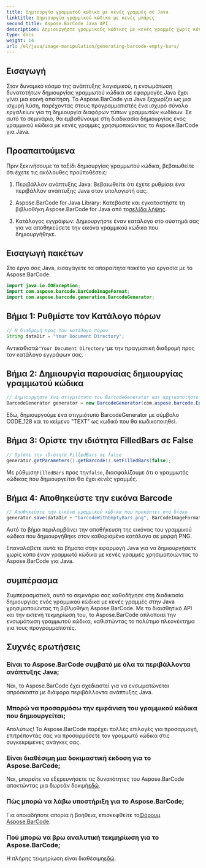 ```yaml
---
title: Δημιουργία γραμμωτού κώδικα με κενές γραμμές σε Java
linktitle: Δημιουργία γραμμικού κώδικα με κενές μπάρες
second_title: Aspose.BarCode Java API
description: Δημιουργήστε γραμμικούς κώδικες με κενές γραμμές χωρίς κόπο στην Java χρησιμοποιώντας το Aspose.BarCode. Προσαρμόστε την εμφάνιση και ενσωματώστε απρόσκοπτα. Εξερευνήστε το σεμινάριο τώρα!
type: docs
weight: 14
url: /el/java/image-manipulation/generating-barcode-empty-bars/
---
```


## Εισαγωγή

Στον δυναμικό κόσμο της ανάπτυξης λογισμικού, η ενσωμάτωση δυνατοτήτων δημιουργίας γραμμωτού κώδικα σε εφαρμογές Java έχει γίνει μια κοινή απαίτηση. Το Aspose.BarCode για Java ξεχωρίζει ως μια ισχυρή λύση, παρέχοντας στους προγραμματιστές ένα ισχυρό σύνολο εργαλείων για τη δημιουργία διαφόρων τύπων γραμμωτών κωδίκων. Σε αυτό το σεμινάριο, θα εμβαθύνουμε στη διαδικασία δημιουργίας ενός γραμμικού κώδικα με κενές γραμμές χρησιμοποιώντας το Aspose.BarCode για Java.

## Προαπαιτούμενα

Πριν ξεκινήσουμε το ταξίδι δημιουργίας γραμμωτού κώδικα, βεβαιωθείτε ότι έχετε τις ακόλουθες προϋποθέσεις:

1. Περιβάλλον ανάπτυξης Java: Βεβαιωθείτε ότι έχετε ρυθμίσει ένα περιβάλλον ανάπτυξης Java στον υπολογιστή σας.

2.  Aspose.BarCode for Java Library: Κατεβάστε και εγκαταστήστε τη βιβλιοθήκη Aspose.BarCode for Java από το[σελίδα λήψης](https://releases.aspose.com/barcode/java/).

3. Κατάλογος εγγράφων: Δημιουργήστε έναν κατάλογο στο σύστημά σας για να αποθηκεύσετε την εικόνα γραμμικού κώδικα που δημιουργήθηκε.

## Εισαγωγή πακέτων

Στο έργο σας Java, εισαγάγετε τα απαραίτητα πακέτα για εργασία με το Aspose.BarCode:

```java
import java.io.IOException;
import com.aspose.barcode.BarCodeImageFormat;
import com.aspose.barcode.generation.BarcodeGenerator;
```

## Βήμα 1: Ρυθμίστε τον Κατάλογο πόρων

```java
// Η διαδρομή προς τον κατάλογο πόρων.
String dataDir = "Your Document Directory";
```

 Αντικαθιστώ`"Your Document Directory"`με την πραγματική διαδρομή προς τον κατάλογο εγγράφων σας.

## Βήμα 2: Δημιουργία παρουσίας δημιουργίας γραμμωτού κώδικα

```java
// Δημιουργήστε ένα στιγμιότυπο του BarcodeGenerator και αρχικοποιήστε το με CodeText και Symbology
BarcodeGenerator generator = new BarcodeGenerator(com.aspose.barcode.EncodeTypes.CODE_128, "TEXT");
```

Εδώ, δημιουργούμε ένα στιγμιότυπο BarcodeGenerator με σύμβολο CODE_128 και το κείμενο "TEXT" ως κωδικό που θα κωδικοποιηθεί.

## Βήμα 3: Ορίστε την ιδιότητα FilledBars σε False

```java
// Ορίστε την ιδιότητα FilledBars σε false
generator.getParameters().getBarcode().setFilledBars(false);
```

 Με ρύθμιση`FilledBars` προς την`false`, διασφαλίζουμε ότι ο γραμμωτός κώδικας που δημιουργείται θα έχει κενές γραμμές.

## Βήμα 4: Αποθηκεύστε την εικόνα Barcode

```java
// Αποθηκεύστε την εικόνα γραμμικού κώδικα που προκύπτει στο δίσκο
generator.save(dataDir + "barcodeWithEmptyBars.png", BarCodeImageFormat.PNG);
```

Αυτό το βήμα περιλαμβάνει την αποθήκευση της εικόνας του γραμμικού κώδικα που δημιουργήθηκε στον καθορισμένο κατάλογο σε μορφή PNG.

Επαναλάβετε αυτά τα βήματα στην εφαρμογή Java για να δημιουργήσετε χωρίς κόπο έναν γραμμωτό κώδικα με κενές γραμμές χρησιμοποιώντας το Aspose.BarCode για Java.

## συμπέρασμα

Συμπερασματικά, αυτό το σεμινάριο σας καθοδήγησε στη διαδικασία δημιουργίας ενός γραμμικού κώδικα με κενές γραμμές στην Java χρησιμοποιώντας τη βιβλιοθήκη Aspose.BarCode. Με το διαισθητικό API και την εκτενή τεκμηρίωσή του, το Aspose.BarCode απλοποιεί την ενσωμάτωση γραμμωτού κώδικα, καθιστώντας το πολύτιμο πλεονέκτημα για τους προγραμματιστές.

## Συχνές ερωτήσεις

### Είναι το Aspose.BarCode συμβατό με όλα τα περιβάλλοντα ανάπτυξης Java;
Ναι, το Aspose.BarCode έχει σχεδιαστεί για να ενσωματώνεται απρόσκοπτα με διάφορα περιβάλλοντα ανάπτυξης Java.

### Μπορώ να προσαρμόσω την εμφάνιση του γραμμικού κώδικα που δημιουργείται;
Απολύτως! Το Aspose.BarCode παρέχει πολλές επιλογές για προσαρμογή, επιτρέποντάς σας να προσαρμόσετε τον γραμμωτό κώδικα στις συγκεκριμένες ανάγκες σας.

### Είναι διαθέσιμη μια δοκιμαστική έκδοση για το Aspose.BarCode;
 Ναι, μπορείτε να εξερευνήσετε τις δυνατότητες του Aspose.BarCode αποκτώντας μια δωρεάν δοκιμή[εδώ](https://releases.aspose.com/).

### Πώς μπορώ να λάβω υποστήριξη για το Aspose.BarCode;
 Για οποιαδήποτε απορία ή βοήθεια, επισκεφθείτε το[Φόρουμ Aspose.BarCode](https://forum.aspose.com/c/barcode/13).

### Πού μπορώ να βρω αναλυτική τεκμηρίωση για το Aspose.BarCode;
 Η πλήρης τεκμηρίωση είναι διαθέσιμη[εδώ](https://reference.aspose.com/barcode/java/).